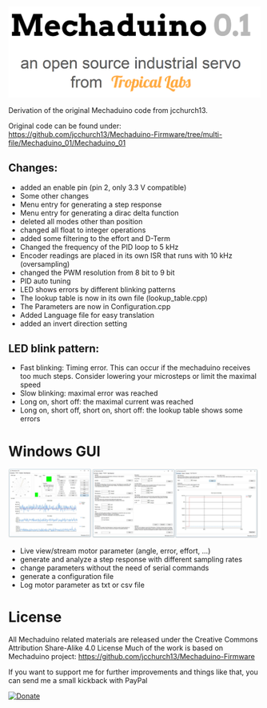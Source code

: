 ![image](images/header.PNG)

Derivation of the original Mechaduino code from jcchurch13.

Original code can be found under: https://github.com/jcchurch13/Mechaduino-Firmware/tree/multi-file/Mechaduino_01/Mechaduino_01


## Changes:

- added an enable pin (pin 2, only 3.3 V compatible)
- Some other changes 
- Menu entry for generating a step response
- Menu entry for generating a dirac delta function
- deleted all modes other than position 
- changed all float to integer operations
- added some filtering to the effort and D-Term
- Changed the frequency of the PID loop to 5 kHz
- Encoder readings are placed in its own ISR that runs with 10 kHz (oversampling)
- changed the PWM resolution from 8 bit to 9 bit
- PID auto tuning
- LED shows errors by different blinking patterns
- The lookup table is now in its own file (lookup_table.cpp)
- The Parameters are now in Configuration.cpp
- Added Language file for easy translation
- added an invert direction setting


## LED blink pattern:
- Fast blinking: Timing error. This can occur if the mechaduino receives too much steps. Consider lowering your microsteps or limit the maximal speed
- Slow blinking: maximal error was reached
- Long on, short off: the maximal current was reached 
- Long on, short off, short on, short off: the lookup table shows some errors


# Windows GUI
![image](images/GUI.png)
- Live view/stream motor parameter (angle, error, effort, ...)
- generate and analyze a step response with different sampling rates
- change parameters without the need of serial commands
- generate a configuration file 
- Log motor parameter as txt or csv file

# License

All Mechaduino related materials are released under the Creative Commons Attribution Share-Alike 4.0 License
Much of the work is based on Mechaduino project:
https://github.com/jcchurch13/Mechaduino-Firmware

If you want to support me for further improvements and things like that, you can send me a small kickback with PayPal


[![Donate](https://img.shields.io/badge/Donate-PayPal-green.svg)](https://www.paypal.com/cgi-bin/webscr?cmd=_s-xclick&hosted_button_id=64GHBDR3Z55JE)
